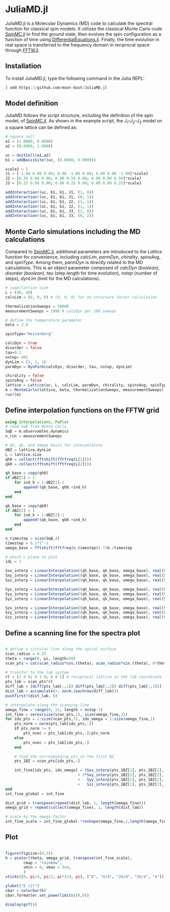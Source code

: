 # JuliaMD.jl
JuliaMD.jl is a Molecular Dynamics (MD) code to calculate the spectral function for classical spin models. It utilizes the classical Monte Carlo code [SpinMC.jl](https://github.com/fbuessen/SpinMC.jl) to find the ground state, then evolves the spin configuration as a function of time using [DifferentialEquations.jl](https://github.com/SciML/DifferentialEquations.jl). Finally, the time evolution in real space is transferred to the frequency domain in reciprocal space through [FFTW.jl](https://juliamath.github.io/FFTW.jl/stable/).

## Installation
To install JuliaMD.jl, type the following command in the Julia REPL:
```julia
] add https://github.com/moon-dust/JuliaMD.jl
```

## Model definition
JuliaMD follows the script structure, including the definition of the spin model, of [SpinMC.jl](https://github.com/fbuessen/SpinMC.jl). As shown in the example script, the *J<sub>1</sub>-J<sub>2</sub>-J<sub>3</sub>* model on a square lattice can be defined as:

```julia
# square cell
a1 = (1.0000, 0.0000) 
a2 = (0.0000, 1.0000) 

uc = UnitCell(a1,a2) 
b1 = addBasisSite!(uc, (0.0000, 0.0000)) 

scaleJ = 5
J1 = [-1.00 0.00 0.00; 0.00 -1.00 0.00; 0.00 0.00 -1.00]*scaleJ
J2 = [0.50 0.00 0.00; 0.00 0.50 0.00; 0.00 0.00 0.50]*scaleJ
J3 = [0.25 0.00 0.00; 0.00 0.25 0.00; 0.00 0.00 0.25]*scaleJ

addInteraction!(uc, b1, b1, J1, (1, 0)) 
addInteraction!(uc, b1, b1, J1, (0, 1)) 
addInteraction!(uc, b1, b1, J2, (1,-1)) 
addInteraction!(uc, b1, b1, J2, (1, 1)) 
addInteraction!(uc, b1, b1, J3, (2, 0)) 
addInteraction!(uc, b1, b1, J3, (0, 2)) 
```

## Monte Carlo simulations including the MD calculations
Compared to [SpinMC.jl](https://github.com/fbuessen/SpinMC.jl), additional parameters are introduced to the *Lattice* function for convenience, including *calcLim*, *parmDyn*, *chirality*, *spinsAvg*, and *spinType*. Among them, *parmDyn* is directly related to the MD calculations. This is an object parameter composed of *calcDyn (boolean)*, *disorder (boolean)*, *tau* (step length for time evolution), *nstep* (number of steps), *dynLim* (limit for the MD calculations).

```julia
# superlattice size
L = (40, 40)
calcLim = (0, 0, 0) # (0, 0, 0) for no structure factor calculation

thermalizationSweeps = 50000
measurementSweeps = 1990 # calcDyn per 100 sweeps

# define the temperature parameter
beta = 2.0

spinType="Heisenberg"

calcDyn = true
disorder = false
tau=0.1
nstep= 401
dynLim = (1, 1, 1)
parmDyn = DynParm(calcDyn, disorder, tau, nstep, dynLim)

chirality = false
spinsAvg = false
lattice = Lattice(uc, L, calcLim, parmDyn, chirality, spinsAvg, spinType)
m = MonteCarlo(lattice, beta, thermalizationSweeps, measurementSweeps)
run!(m)
```

## Define interpolation functions on the FFTW grid

```julia
using Interpolations, PyPlot
# read Sαβ from Monte Carlo
Sαβ = m.observables.dynamics
n_run = measurementSweeps

# qh, qk, and omega basis for interpolation
dBZ = lattice.dynLim
L = lattice.size
qh0 = collect(fftshift(fftfreq(L[1])))
qk0 = collect(fftshift(fftfreq(L[2])))

qh_base = copy(qh0)
if dBZ[1] > 1
    for ind_h = 1:dBZ[1]-1
        append!(qh_base, qh0.+ind_h)
    end
end

qk_base = copy(qk0)
if dBZ[2] > 1
    for ind_k = 1:dBZ[2]-1
        append!(qk_base, qk0.+ind_k)
    end
end

n_timestep = size(Sαβ,4)
timestep = 0.1*1^-1
omega_base = fftshift(fftfreq(n_timestep)).*2π./timestep

# which L plane to plot
idL = 1

Sxx_interp = LinearInterpolation((qh_base, qk_base, omega_base), real(Sαβ[:,:,idL,:,1])/n_run, extrapolation_bc = Line())
Sxy_interp = LinearInterpolation((qh_base, qk_base, omega_base), real(Sαβ[:,:,idL,:,2])/n_run, extrapolation_bc = Line())
Sxz_interp = LinearInterpolation((qh_base, qk_base, omega_base), real(Sαβ[:,:,idL,:,3])/n_run, extrapolation_bc = Line())

Syx_interp = LinearInterpolation((qh_base, qk_base, omega_base), real(Sαβ[:,:,idL,:,4])/n_run, extrapolation_bc = Line())
Syy_interp = LinearInterpolation((qh_base, qk_base, omega_base), real(Sαβ[:,:,idL,:,5])/n_run, extrapolation_bc = Line())
Syz_interp = LinearInterpolation((qh_base, qk_base, omega_base), real(Sαβ[:,:,idL,:,6])/n_run, extrapolation_bc = Line())

Szx_interp = LinearInterpolation((qh_base, qk_base, omega_base), real(Sαβ[:,:,idL,:,7])/n_run, extrapolation_bc = Line())
Szy_interp = LinearInterpolation((qh_base, qk_base, omega_base), real(Sαβ[:,:,idL,:,8])/n_run, extrapolation_bc = Line())
Szz_interp = LinearInterpolation((qh_base, qk_base, omega_base), real(Sαβ[:,:,idL,:,9])/n_run, extrapolation_bc = Line())

```
## Define a scanning line for the spectra plot

```julia

# define a circular line along the spiral surface
scan_radius = 0.25
theta = range(0, pi, length=50)
scan_pts = cat(scan_radius*cos.(theta), scan_radius*sin.(theta), 0*theta, dims=2)

# transfer to the lab system
rl = [1 0 0; 0 1 0; 0 0 1] # reciprocal lattice in the lab coordinate
pts_lab = scan_pts*rl
diff_lab = [diff(pts_lab[:,1]) diff(pts_lab[:,2]) diff(pts_lab[:,3])]
dist_lab = accumulate(+, norm.(eachrow(diff_lab)))
pushfirst!(dist_lab, 0)

# interpolate along the scanning line
omega_fine = range(0, 15, length = nstep-1)
int_fine = zeros(size(scan_pts,1), size(omega_fine,1))
for idx_pts = 1:size(scan_pts,1), idx_omega = 1:size(omega_fine,1)
    pts_norm = norm(pts_lab[idx_pts,:])
    if pts_norm != 0
        pts_nvec = pts_lab[idx_pts,:]/pts_norm
    else
        pts_nvec = pts_lab[idx_pts,:]
    end

    # find the corresponding pts in the first BZ
    pts_1BZ = scan_pts[idx_pts,:] 

    int_fine[idx_pts, idx_omega] = (Sxx_interp(pts_1BZ[1], pts_1BZ[2], omega_fine[idx_omega])*(1-pts_nvec[1]*pts_nvec[1])
                                + 2*Sxy_interp(pts_1BZ[1], pts_1BZ[2], omega_fine[idx_omega])*(0-pts_nvec[1]*pts_nvec[2])
                                +   Syy_interp(pts_1BZ[1], pts_1BZ[2], omega_fine[idx_omega])*(1-pts_nvec[2]*pts_nvec[2])
                                +   Szz_interp(pts_1BZ[1], pts_1BZ[2], omega_fine[idx_omega]) )
end
int_fine_global = int_fine

dist_grid = transpose(repeat(dist_lab, 1, length(omega_fine)))
omega_grid = repeat(collect(omega_fine), 1, length(dist_lab))

# scale by the omega factor
int_fine_scale = int_fine_global.*reshape(omega_fine,1,length(omega_fine))

```

## Plot

```julia

figure(figsize=(4,3))
h = pcolor(theta, omega_grid, transpose(int_fine_scale), 
        cmap = "rainbow", 
        vmin = 0, vmax = 5e4,
        )
xticks([0, pi/4, pi/2, pi*3/4, pi], ["0", "π/4", "2π/4", "3π/4", "π"])

ylabel("E (J)")
cbar = colorbar(h)
cbar.formatter.set_powerlimits((0,0))

display(gcf())
```
